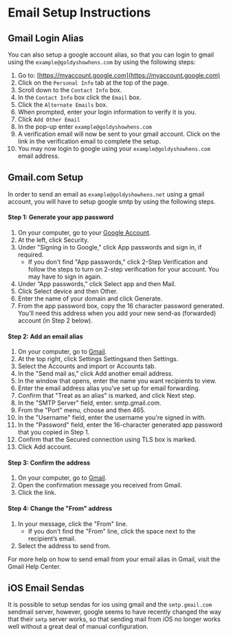 # Email Setup Instructions


## Gmail Login Alias

You can also setup a google account alias, so that you can login to gmail using the `example@goldyshowhens.com` by using the following steps:

1.	Go to: [https://myaccount.google.com](https://myaccount.google.com)
2.	Click on the `Personal Info` tab at the top of the page.
3.	Scroll down to the `Contact Info` box.
4.	In the `Contact Info` box click the `Email` box.
5.	Click the `Alternate Emails` box.
6.	When prompted, enter your login information to verify it is you.
7.	Click `Add Other Email`
8.	In the pop-up enter `example@goldyshowhens.com`
9.	A verification email will now be sent to your gmail account. Click on the link in the verification email to complete the setup.
10.	You may now login to google using your `example@goldyshowhens.com` email address.


## Gmail.com Setup

In order to send an email as `example@goldyshowhens.net` using a gmail account, you will have to setup google smtp by using the following steps.

#### Step 1: Generate your app password

1. On your computer, go to your [Google Account](https://myaccount.google.com). 
2. At the left, click Security. 
3. Under "Signing in to Google," click App passwords and sign in, if required.
    - If you don't find "App passwords," click 2-Step Verification and follow the steps to turn on 2-step verification for your account. You may have to sign in again.
4. Under “App passwords,” click Select app and then Mail.
5. Click Select device and then Other.
6. Enter the name of your domain and click Generate.
7. From the app password box, copy the 16 character password generated. You'll need this address when you add your new send-as (forwarded) account (in Step 2 below).

#### Step 2: Add an email alias

1.  On your computer, go to [Gmail](https://mail.google.com).
2.  At the top right, click Settings Settingsand then Settings.
3.  Select the Accounts and import or Accounts tab.
4.  In the "Send mail as," click Add another email address.
5.  In the window that opens, enter the name you want recipients to view.
6.  Enter the email address alias you’ve set up for email forwarding. 
7.  Confirm that "Treat as an alias" is marked, and click Next step. 
8.  In the "SMTP Server" field, enter: smtp.gmail.com.
9.  From the "Port" menu, choose and then 465.
10. In the "Username" field, enter the username you're signed in with. 
11. In the "Password" field, enter the 16-character generated app password that you copied in Step 1. 
12. Confirm that the Secured connection using TLS box is marked.
13. Click Add account.

#### Step 3: Confirm the address

1. On your computer, go to [Gmail](https://mail.gmail.com).
2. Open the confirmation message you received from Gmail.
3. Click the link. 

#### Step 4: Change the "From" address

1. In your message, click the "From" line.
    - If you don't find the "From" line, click the space next to the recipient’s email.
2. Select the address to send from. 

For more help on how to send email from your email alias in Gmail, visit the Gmail Help Center.


## iOS Email Sendas

It is possible to setup sendas for ios using gmail and the `smtp.gmail.com` sendmail server, 
however, google seems to have recently changed the way that their `smtp` server works,
so that sending mail from iOS no longer works well without a great deal of manual configuration.
